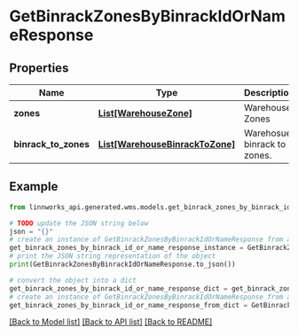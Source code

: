 # GetBinrackZonesByBinrackIdOrNameResponse


## Properties

Name | Type | Description | Notes
------------ | ------------- | ------------- | -------------
**zones** | [**List[WarehouseZone]**](WarehouseZone.md) | Warehouse Zones | [optional] 
**binrack_to_zones** | [**List[WarehouseBinrackToZone]**](WarehouseBinrackToZone.md) | Warehosue binrack to zones. | [optional] 

## Example

```python
from linnworks_api.generated.wms.models.get_binrack_zones_by_binrack_id_or_name_response import GetBinrackZonesByBinrackIdOrNameResponse

# TODO update the JSON string below
json = "{}"
# create an instance of GetBinrackZonesByBinrackIdOrNameResponse from a JSON string
get_binrack_zones_by_binrack_id_or_name_response_instance = GetBinrackZonesByBinrackIdOrNameResponse.from_json(json)
# print the JSON string representation of the object
print(GetBinrackZonesByBinrackIdOrNameResponse.to_json())

# convert the object into a dict
get_binrack_zones_by_binrack_id_or_name_response_dict = get_binrack_zones_by_binrack_id_or_name_response_instance.to_dict()
# create an instance of GetBinrackZonesByBinrackIdOrNameResponse from a dict
get_binrack_zones_by_binrack_id_or_name_response_from_dict = GetBinrackZonesByBinrackIdOrNameResponse.from_dict(get_binrack_zones_by_binrack_id_or_name_response_dict)
```
[[Back to Model list]](../README.md#documentation-for-models) [[Back to API list]](../README.md#documentation-for-api-endpoints) [[Back to README]](../README.md)


